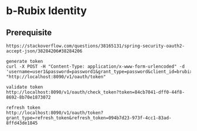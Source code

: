 # b-Rubix Identity

## Prerequisite  ##
    https://stackoverflow.com/questions/38165131/spring-security-oauth2-accept-json/38284206#38284206
    
    generate token  
    curl -X POST -H "Content-Type: application/x-www-form-urlencoded" -d 'username=user1&password=password1&grant_type=password&client_id=brubix&client_secret=secret' "http://localhost:8090/v1/oauth/token"
    
    validate token
    http://localhost:8090/v1/oauth/check_token?token=84cb7041-dff0-44f8-8692-8b70e1873072

    refresh token
    http://localhost:8090/v1/oauth/token?grant_type=refresh_token&refresh_token=094b7d23-973f-4cc1-83ad-8ffd43de1845
